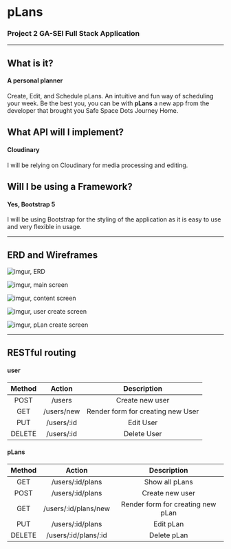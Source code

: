 # pLans
### Project 2 GA-SEI Full Stack Application

---

## What is it?
#### A personal planner
Create, Edit, and Schedule pLans. An intuitive and fun way of scheduling your week.
Be the best you, you can be with **pLans** a new app from the developer that brought you Safe Space Dots Journey Home.

## What API will I implement?
#### Cloudinary
I will be relying on Cloudinary for media processing and editing.

## Will I be using a Framework?
#### Yes, Bootstrap 5
I will be using Bootstrap for the styling of the application as it is easy to use and very flexible in usage.

---

## ERD and Wireframes

![imgur, ERD](https://i.imgur.com/rdF1P5M.png)

![imgur, main screen](https://i.imgur.com/kIYWCoq.png)

![imgur, content screen](https://i.imgur.com/xyA4h36.png)

![imgur, user create screen](https://i.imgur.com/IDrPGjn.png)

![imgur, pLan create screen](https://i.imgur.com/HXGY35U.png)

---

## RESTful routing
#### user

| Method | Action | Description |
|:------:|:------:|:-----------:|
| POST   | /users | Create new user |
| GET    | /users/new | Render form for creating new User |
| PUT    | /users/:id | Edit User |
| DELETE | /users/:id | Delete User |

#### pLans
| Method | Action | Description |
|:------:|:------:|:-----------:|
| GET    | /users/:id/plans | Show all pLans |
| POST   | /users/:id/plans | Create new user |
| GET    | /users/:id/plans/new | Render form for creating new pLan |
| PUT    | /users/:id/plans | Edit pLan |
| DELETE | /users/:id/plans/:id | Delete pLan |